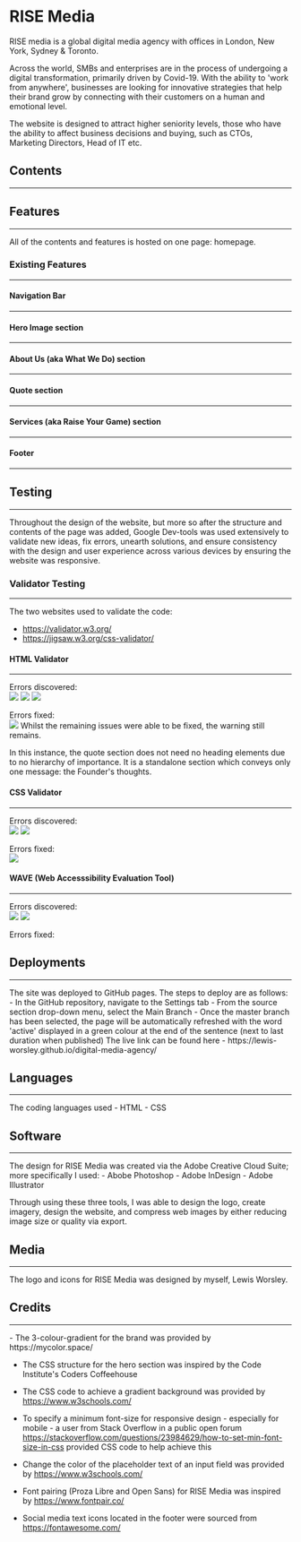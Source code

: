 # RISE Media
RISE media is a global digital media agency with offices in London, New York, Sydney & Toronto. 

Across the world, SMBs and enterprises are in the process of undergoing a digital transformation, primarily driven by Covid-19. With the ability to 'work from anywhere', businesses are looking for innovative strategies that help their brand grow by connecting with their customers on a human and emotional level.

The website is designed to attract higher seniority levels, those who have the ability to affect business decisions and buying, such as CTOs, Marketing Directors, Head of IT etc.

## Contents
<hr>

## Features
<hr>

All of the contents and features is hosted on one page: homepage.

### Existing Features
<hr>

#### Navigation Bar
<hr>

#### Hero Image section
<hr>

#### About Us (aka What We Do) section
<hr>

#### Quote section
<hr>

#### Services (aka Raise Your Game) section
<hr>

#### Footer
<hr>

## Testing
<hr>
Throughout the design of the website, but more so after the structure and contents of the page was added, Google Dev-tools was used extensively to validate new ideas, fix errors, unearth solutions, and ensure consistency with the design and user experience across various devices by ensuring the website was responsive.

### Validator Testing
<hr>

The two websites used to validate the code:
- https://validator.w3.org/
- https://jigsaw.w3.org/css-validator/

#### HTML Validator
<hr>
Errors discovered:<br>
<img src="assets/readme-images/html-markup-check.jpg">
<img src="assets/readme-images/html-markup-check-2.jpg">
<img src="assets/readme-images/html-markup-check-3.jpg">

Errors fixed:<br>
<img src="assets/readme-images/html-markup-check-after.jpg">
Whilst the remaining issues were able to be fixed, the warning still remains. 

In this instance, the quote section does not need no heading elements due to no hierarchy of importance. It is a standalone section which conveys only one message: the Founder's thoughts.

#### CSS Validator
<hr>
Errors discovered:<br>
<img src="assets/readme-images/css-markup-check.jpg">
<img src="assets/readme-images/css-markup-check-2.jpg">

Errors fixed:<br>
<img src="assets/readme-images/css-markup-check-after.jpg">

#### WAVE (Web Accesssibility Evaluation Tool)
<hr>
Errors discovered: <br>
<img src="assets/readme-images/wave.jpg">
<img src="assets/readme-images/wave-details.jpg">

Errors fixed: <br>

## Deployments
<hr>
The site was deployed to GitHub pages. The steps to deploy are as follows:
- In the GitHub repository, navigate to the Settings tab
- From the source section drop-down menu, select the Main Branch
- Once the master branch has been selected, the page will be automatically refreshed with the word 'active' displayed in a green colour at the end of the sentence (next to last duration when published)
The live link can be found here - https://lewis-worsley.github.io/digital-media-agency/

## Languages
<hr>
The coding languages used
- HTML
- CSS

## Software
<hr>
The design for RISE Media was created via the Adobe Creative Cloud Suite; more specifically I used:
- Abobe Photoshop
- Adobe InDesign
- Adobe Illustrator

Through using these three tools, I was able to design the logo, create imagery, design the website, and compress web images by either reducing image size or quality via export.


## Media
<hr>
The logo and icons for RISE Media was designed by myself, Lewis Worsley.

## Credits
<hr>
- The 3-colour-gradient for the brand was provided by https://mycolor.space/

- The CSS structure for the hero section was inspired by the Code Institute's Coders Coffeehouse

- The CSS code to achieve a gradient background was provided by https://www.w3schools.com/

- To specify a minimum font-size for responsive design - especially for mobile - a user from Stack Overflow in a public open forum https://stackoverflow.com/questions/23984629/how-to-set-min-font-size-in-css provided CSS code to help achieve this

- Change the color of the placeholder text of an input field was provided by https://www.w3schools.com/

- Font pairing (Proza Libre and Open Sans) for RISE Media was inspired by https://www.fontpair.co/

- Social media text icons located in the footer were sourced from https://fontawesome.com/